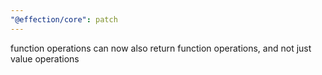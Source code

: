 ```yaml
---
"@effection/core": patch
---
```

function operations can now also return function operations, and not
just value operations

